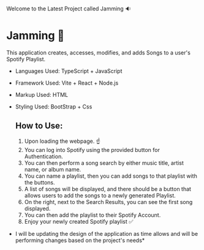 Welcome to the Latest Project called Jamming :sound:
# Jamming  :musical_note:

This application creates, accesses, modifies, and adds Songs to a user's Spotify Playlist.
- Languages Used: TypeScript + JavaScript 
- Framework Used: Vite + React + Node.js
- Markup Used: HTML 
- Styling Used: BootStrap + Css

  ## How to Use: 
  1. Upon loading the webpage. :point_up:
  2. You can log into Spotify using the provided button for Authentication. 
  3. You can then perform a song search by either music title, artist name, or album name.
  4. You can name a playlist, then you can add songs to that playlist with the buttons.
  5. A list of songs will be displayed, and there should be a button that allows users to add the songs to a newly generated Playlist.
  6. On the right, next to the Search Results, you can see the first song displayed.
  7. You can then add the playlist to their Spotify Account.
  8. Enjoy your newly created Spotify playlist :white_check_mark:

* I will be updating the design of the application as time allows and will be performing changes based on the project's needs*
     
